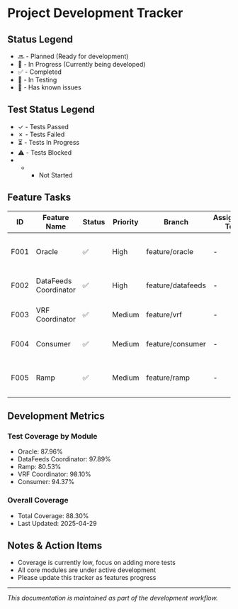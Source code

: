 # Project Development Tracker

## Status Legend
* 🔜 - Planned (Ready for development)
* 🚧 - In Progress (Currently being developed)
* ✅ - Completed
* 🧪 - In Testing
* 🐛 - Has known issues

## Test Status Legend
* ✓ - Tests Passed
* ✗ - Tests Failed
* ⏳ - Tests In Progress
* ⚠️  - Tests Blocked
* * * Not Started

## Feature Tasks

| ID   | Feature Name                  | Status | Priority | Branch                        | Assigned To           | Coverage | Notes                                      |
|------|------------------------------|--------|----------|-------------------------------|-----------------------|----------|--------------------------------------------|
| F001 | Oracle                       | ✅     | High     | feature/oracle                | -                     | 87.96%     | On-chain oracle and data aggregation      |
| F002 | DataFeeds Coordinator        | ✅     | High     | feature/datafeeds             | -                     | 97.89%     | Data price feeds and aggregation          |
| F003 | VRF Coordinator              | ✅     | Medium   | feature/vrf                   | -                     | 98.10%     | Verifiable random function                |
| F004 | Consumer                     | ✅     | Medium   | feature/consumer              | -                     | 94.37%     | Data/asset consumer contract              |
| F005 | Ramp                        | ✅     | Medium   | feature/ramp                  | -                     | 80.53%     | Off-chain/on-chain asset bridge           |


## Development Metrics

### Test Coverage by Module
* Oracle: 87.96%
* DataFeeds Coordinator: 97.89%
* Ramp: 80.53%
* VRF Coordinator: 98.10%
* Consumer: 94.37%

### Overall Coverage
* Total Coverage: 88.30%
* Last Updated: 2025-04-29

## Notes & Action Items
* Coverage is currently low, focus on adding more tests
* All core modules are under active development
* Please update this tracker as features progress

---

_This documentation is maintained as part of the development workflow._ 